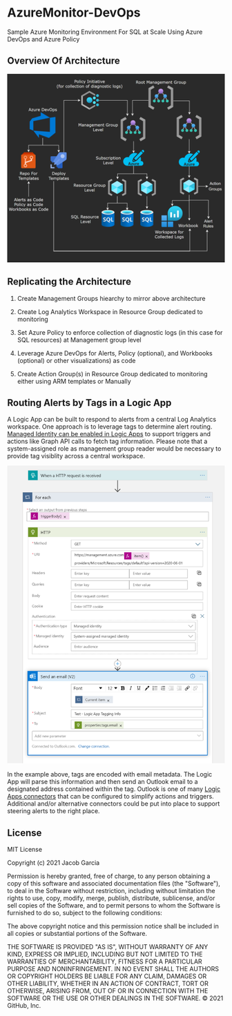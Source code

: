 # AzureMonitor-DevOps

Sample Azure Monitoring Environment For SQL at Scale Using Azure DevOps and Azure Policy 

## Overview Of Architecture

![Architecture](https://github.com/jacobgarcia13/AzureMonitor-DevOps/blob/main/Images/Monitoring_POC_Architecture1.png?raw=true)

## Replicating the Architecture 

1. Create Management Groups hiearchy to mirror above architecture

2. Create Log Analytics Workspace in Resource Group dedicated to monitoring

3. Set Azure Policy to enforce collection of diagnostic logs (in this case for SQL resources) at Management group level

4. Leverage Azure DevOps for Alerts, Policy (optional), and Workbooks (optional) or other visualizations) as code

5. Create Action Group(s) in Resource Group dedicated to monitoring either using ARM templates or Manually

## Routing Alerts by Tags in a Logic App
A Logic App can be built to respond to alerts from a central Log Analytics workspace. One approach is to leverage tags to determine alert routing. [Managed Identity can be enabled in Logic Apps](https://docs.microsoft.com/en-us/azure/logic-apps/create-managed-service-identity) to support triggers and actions like Graph API calls to fetch tag information. Please note that a system-assigned role as management group reader would be necessary to provide tag visiblity across a central workspace. 

![Logic App](Images/logic_app_route_by_tag_to_email.PNG)

In the example above, tags are encoded with email metadata. The Logic App will parse this information and then send an Outlook email to a designated address contained within the tag. Outlook is one of many [Logic Apps connectors](https://docs.microsoft.com/en-us/connectors/connector-reference/connector-reference-logicapps-connectors) that can be configured to simplify actions and triggers. Additional and/or alternative connectors could be put into place to support steering alerts to the right place.


## License

MIT License

Copyright (c) 2021 Jacob Garcia

Permission is hereby granted, free of charge, to any person obtaining a copy
of this software and associated documentation files (the "Software"), to deal
in the Software without restriction, including without limitation the rights
to use, copy, modify, merge, publish, distribute, sublicense, and/or sell
copies of the Software, and to permit persons to whom the Software is
furnished to do so, subject to the following conditions:

The above copyright notice and this permission notice shall be included in all
copies or substantial portions of the Software.

THE SOFTWARE IS PROVIDED "AS IS", WITHOUT WARRANTY OF ANY KIND, EXPRESS OR
IMPLIED, INCLUDING BUT NOT LIMITED TO THE WARRANTIES OF MERCHANTABILITY,
FITNESS FOR A PARTICULAR PURPOSE AND NONINFRINGEMENT. IN NO EVENT SHALL THE
AUTHORS OR COPYRIGHT HOLDERS BE LIABLE FOR ANY CLAIM, DAMAGES OR OTHER
LIABILITY, WHETHER IN AN ACTION OF CONTRACT, TORT OR OTHERWISE, ARISING FROM,
OUT OF OR IN CONNECTION WITH THE SOFTWARE OR THE USE OR OTHER DEALINGS IN THE
SOFTWARE.
© 2021 GitHub, Inc.
